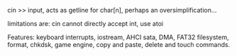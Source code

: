 cin >> input, acts as getline for char[n], perhaps an oversimplification...

limitations are: cin cannot directly accept int, use atoi

Features: keyboard interrupts, iostream, AHCI sata, DMA, FAT32 filesystem, format, chkdsk, game engine, copy and paste, delete and touch commands. 



